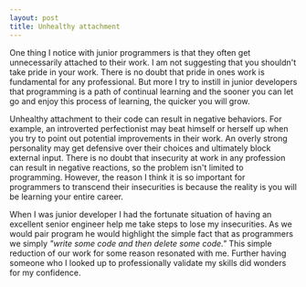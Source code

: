 ```yaml
---
layout: post
title: Unhealthy attachment
---
```


One thing I notice with junior programmers is that they often get unnecessarily attached to their work. I am not suggesting that you shouldn't take pride in your work. There is no doubt that pride in ones work is fundamental for any professional. But more I try to instill in junior developers that programming is a path of continual learning and the sooner you can let go and enjoy this process of learning, the quicker you will grow.

Unhealthy attachment to their code can result in negative behaviors. For example, an introverted perfectionist may beat himself or herself up when you try to point out potential improvements in their work. An overly strong personality may get defensive over their choices and ultimately block external input. There is no doubt that insecurity at work in any profession can result in negative reactions, so the problem isn't limited to programming. However, the reason I think it is so important for programmers to transcend their insecurities is because the reality is you will be learning your entire career.

When I was junior developer I had the fortunate situation of having an excellent senior engineer help me take steps to lose my insecurities. As we would pair program he would highlight the simple fact that as programmers we simply <cite>"write some code and then delete some code."</cite> This simple reduction of our work for some reason resonated with me. Further having someone who I looked up to professionally validate my skills did wonders for my confidence.
